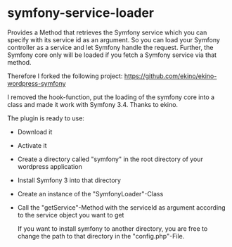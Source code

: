 # symfony-service-loader
Provides a Method that retrieves the Symfony service which you can specify with its service id as an argument. So you can load your Symfony controller as a service and let Symfony handle the request. Further, the Symfony core only will be loaded if you fetch a Symfony service via that method.

Therefore I forked the following project:
https://github.com/ekino/ekino-wordpress-symfony

I removed the hook-function, put the loading of the symfony core into a class and made it work with Symfony 3.4.
Thanks to ekino.


The plugin is ready to use:

- Download it
- Activate it
- Create a directory called "symfony" in the root directory of your
  wordpress application
- Install Symfony 3 into that directory
- Create an instance of the "SymfonyLoader"-Class
- Call the "getService"-Method with the serviceId as argument 
  according to the service object you want to get
  
  If you want to install symfony to another directory, you are free 
  to change the path to that directory in the "config.php"-File.
